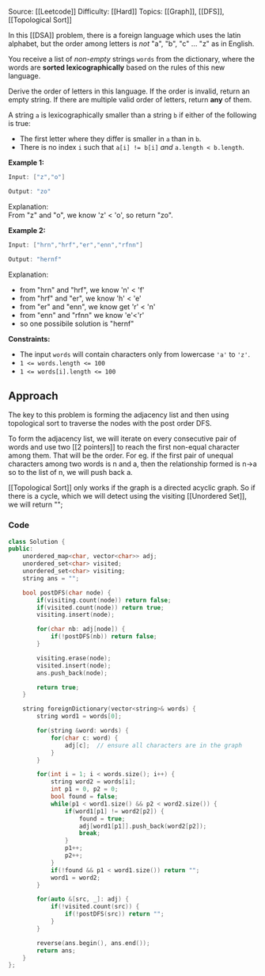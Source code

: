 Source: [[Leetcode]]
Difficulty: [[Hard]]
Topics: [[Graph]], [[DFS]], [[Topological Sort]]

In this [[DSA]] problem, there is a foreign language which uses the latin alphabet, but the order among letters is _not_ "a", "b", "c" ... "z" as in English.

You receive a list of _non-empty_ strings `words` from the dictionary, where the words are **sorted lexicographically** based on the rules of this new language. 

Derive the order of letters in this language. If the order is invalid, return an empty string. If there are multiple valid order of letters, return **any** of them.

A string `a` is lexicographically smaller than a string `b` if either of the following is true:

- The first letter where they differ is smaller in `a` than in `b`.
- There is no index `i` such that `a[i] != b[i]` _and_ `a.length < b.length`.

**Example 1:**

```java
Input: ["z","o"]

Output: "zo"
```

Explanation:  
From "z" and "o", we know 'z' < 'o', so return "zo".

**Example 2:**

```java
Input: ["hrn","hrf","er","enn","rfnn"]

Output: "hernf"
```

Explanation:

- from "hrn" and "hrf", we know 'n' < 'f'
- from "hrf" and "er", we know 'h' < 'e'
- from "er" and "enn", we know get 'r' < 'n'
- from "enn" and "rfnn" we know 'e'<'r'
- so one possibile solution is "hernf"

**Constraints:**

- The input `words` will contain characters only from lowercase `'a'` to `'z'`.
- `1 <= words.length <= 100`
- `1 <= words[i].length <= 100`


## Approach 
The key to this problem is forming the adjacency list and then using topological sort to traverse the nodes with the post order DFS.

To form the adjacency list, we will iterate on every consecutive pair of words and use two [[2 pointers]] to reach the first non-equal character among them. That will be the order. For eg. if the first pair of unequal characters among two words is n and a, then the relationship formed is n->a so to the list of n, we will push back a.

[[Topological Sort]] only works if the graph is a directed acyclic graph. So if there is a cycle, which we will detect using the visiting [[Unordered Set]], we will return "";
### Code 
``` cpp
class Solution {
public:
    unordered_map<char, vector<char>> adj;
    unordered_set<char> visited;
    unordered_set<char> visiting;
    string ans = "";

    bool postDFS(char node) {
        if(visiting.count(node)) return false;
        if(visited.count(node)) return true;
        visiting.insert(node);

        for(char nb: adj[node]) {
            if(!postDFS(nb)) return false;
        }

        visiting.erase(node);
        visited.insert(node);
        ans.push_back(node);

        return true;
    }

    string foreignDictionary(vector<string>& words) {
        string word1 = words[0];

        for(string &word: words) {
            for(char c: word) {
                adj[c];  // ensure all characters are in the graph
            }
        }

        for(int i = 1; i < words.size(); i++) {
            string word2 = words[i];
            int p1 = 0, p2 = 0;
            bool found = false;
            while(p1 < word1.size() && p2 < word2.size()) {
                if(word1[p1] != word2[p2]) {
                    found = true;
                    adj[word1[p1]].push_back(word2[p2]);
                    break;
                }
                p1++;
                p2++;
            }
            if(!found && p1 < word1.size()) return "";
            word1 = word2;
        }    

        for(auto &[src, _]: adj) {
            if(!visited.count(src)) {
                if(!postDFS(src)) return "";
            }
        }

        reverse(ans.begin(), ans.end());
        return ans;
    }
};
```